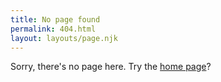```yaml
---
title: No page found
permalink: 404.html
layout: layouts/page.njk
---
```

Sorry, there's no page here. Try the [home page](/)?
